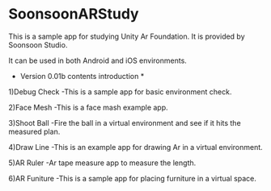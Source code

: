 # SoonsoonARStudy

This is a sample app for studying Unity Ar Foundation.
It is provided by Soonsoon Studio.

It can be used in both Android and iOS environments.

* Version 0.01b contents introduction *

1)Debug Check
-This is a sample app for basic environment check.

2)Face Mesh
-This is a face mash example app.

3)Shoot Ball
-Fire the ball in a virtual environment and see if it hits the measured plan.

4)Draw Line
-This is an example app for drawing Ar in a virtual environment.

5)AR Ruler
-Ar tape measure app to measure the length.

6)AR Funiture
-This is a sample app for placing furniture in a virtual space.
